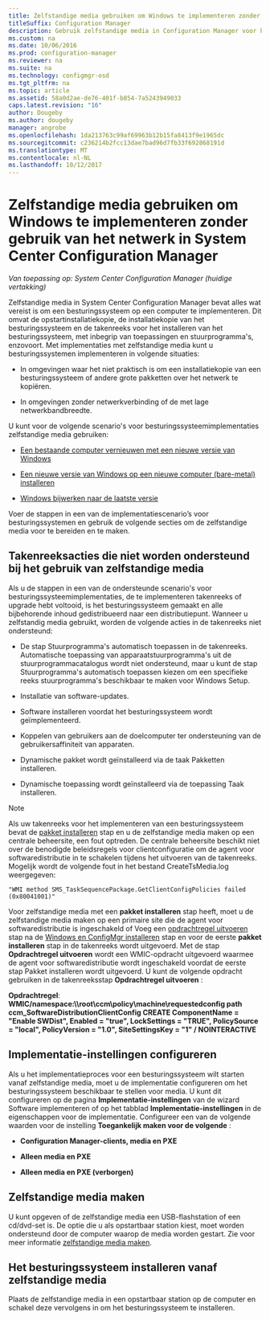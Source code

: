 ```yaml
---
title: Zelfstandige media gebruiken om Windows te implementeren zonder gebruik van het netwerk
titleSuffix: Configuration Manager
description: Gebruik zelfstandige media in Configuration Manager voor het implementeren van besturingssystemen, waarbij de bandbreedte beperkt wordt of als een optie voor het vernieuwen, te installeren of bijwerken van computers.
ms.custom: na
ms.date: 10/06/2016
ms.prod: configuration-manager
ms.reviewer: na
ms.suite: na
ms.technology: configmgr-osd
ms.tgt_pltfrm: na
ms.topic: article
ms.assetid: 58a0d2ae-de76-401f-b854-7a5243949033
caps.latest.revision: "16"
author: Dougeby
ms.author: dougeby
manager: angrobe
ms.openlocfilehash: 1da213763c99af69963b12b15fa8413f9e1965dc
ms.sourcegitcommit: c236214b2fcc13dae7bad96d7fb33f692868191d
ms.translationtype: MT
ms.contentlocale: nl-NL
ms.lasthandoff: 10/12/2017
---
```

# <a name="use-stand-alone-media-to-deploy-windows-without-using-the-network-in-system-center-configuration-manager"></a>Zelfstandige media gebruiken om Windows te implementeren zonder gebruik van het netwerk in System Center Configuration Manager

*Van toepassing op: System Center Configuration Manager (huidige vertakking)*

Zelfstandige media in System Center Configuration Manager bevat alles wat vereist is om een besturingssysteem op een computer te implementeren. Dit omvat de opstartinstallatiekopie, de installatiekopie van het besturingssysteem en de takenreeks voor het installeren van het besturingssysteem, met inbegrip van toepassingen en stuurprogramma's, enzovoort. Met implementaties met zelfstandige media kunt u besturingssystemen implementeren in volgende situaties:  

-   In omgevingen waar het niet praktisch is om een installatiekopie van een besturingssysteem of andere grote pakketten over het netwerk te kopiëren.  

-   In omgevingen zonder netwerkverbinding of de met lage netwerkbandbreedte.  

U kunt voor de volgende scenario's voor besturingssysteemimplementaties zelfstandige media gebruiken:  

-   [Een bestaande computer vernieuwen met een nieuwe versie van Windows](refresh-an-existing-computer-with-a-new-version-of-windows.md)  

-   [Een nieuwe versie van Windows op een nieuwe computer (bare-metal) installeren](install-new-windows-version-new-computer-bare-metal.md)  

-   [Windows bijwerken naar de laatste versie](upgrade-windows-to-the-latest-version.md)  

 Voer de stappen in een van de implementatiescenario’s voor besturingssystemen en gebruik de volgende secties om de zelfstandige media voor te bereiden en te maken.  

## <a name="task-sequence-actions-not-supported-when-using-stand-alone-media"></a>Takenreeksacties die niet worden ondersteund bij het gebruik van zelfstandige media  
 Als u de stappen in een van de ondersteunde scenario's voor besturingssysteemimplementaties, de te implementeren takenreeks of upgrade hebt voltooid, is het besturingssysteem gemaakt en alle bijbehorende inhoud gedistribueerd naar een distributiepunt. Wanneer u zelfstandig media gebruikt, worden de volgende acties in de takenreeks niet ondersteund:  

-   De stap Stuurprogramma's automatisch toepassen in de takenreeks. Automatische toepassing van apparaatstuurprogramma's uit de stuurprogrammacatalogus wordt niet ondersteund, maar u kunt de stap Stuurprogramma's automatisch toepassen kiezen om een specifieke reeks stuurprogramma's beschikbaar te maken voor Windows Setup.  

-   Installatie van software-updates.  

-   Software installeren voordat het besturingssysteem wordt geïmplementeerd.  

-   Koppelen van gebruikers aan de doelcomputer ter ondersteuning van de gebruikersaffiniteit van apparaten.  

-   Dynamische pakket wordt geïnstalleerd via de taak Pakketten installeren.  

-   Dynamische toepassing wordt geïnstalleerd via de toepassing Taak installeren.  

> [!NOTE]  
>  Als uw takenreeks voor het implementeren van een besturingssysteem bevat de [pakket installeren](../understand/task-sequence-steps.md#BKMK_InstallPackage) stap en u de zelfstandige media maken op een centrale beheersite, een fout optreden. De centrale beheersite beschikt niet over de benodigde beleidsregels voor clientconfiguratie om de agent voor softwaredistributie in te schakelen tijdens het uitvoeren van de takenreeks. Mogelijk wordt de volgende fout in het bestand CreateTsMedia.log weergegeven:  
>   
>  `"WMI method SMS_TaskSequencePackage.GetClientConfigPolicies failed (0x80041001)"`
>   
>  Voor zelfstandige media met een **pakket installeren** stap heeft, moet u de zelfstandige media maken op een primaire site die de agent voor softwaredistributie is ingeschakeld of Voeg een [opdrachtregel uitvoeren](../understand/task-sequence-steps.md#BKMK_RunCommandLine) stap na de [Windows en ConfigMgr installeren](../understand/task-sequence-steps.md#BKMK_SetupWindowsandConfigMgr) stap en voor de eerste **pakket installeren** stap in de takenreeks wordt uitgevoerd. Met de stap **Opdrachtregel uitvoeren** wordt een WMIC-opdracht uitgevoerd waarmee de agent voor softwaredistributie wordt ingeschakeld voordat de eerste stap Pakket installeren wordt uitgevoerd. U kunt de volgende opdracht gebruiken in de takenreeksstap **Opdrachtregel uitvoeren** :  
>   
>  **Opdrachtregel**: **WMIC/namespace:\\\root\ccm\policy\machine\requestedconfig path ccm_SoftwareDistributionClientConfig CREATE ComponentName = "Enable SWDist", Enabled = "true", LockSettings = "TRUE", PolicySource = "local", PolicyVersion = "1.0", SiteSettingsKey = "1" / NOINTERACTIVE**  

## <a name="configure-deployment-settings"></a>Implementatie-instellingen configureren  
 Als u het implementatieproces voor een besturingssysteem wilt starten vanaf zelfstandige media, moet u de implementatie configureren om het besturingssysteem beschikbaar te stellen voor media. U kunt dit configureren op de pagina **Implementatie-instellingen** van de wizard Software implementeren of op het tabblad **Implementatie-instellingen** in de eigenschappen voor de implementatie.  Configureer een van de volgende waarden voor de instelling **Toegankelijk maken voor de volgende** :  

-   **Configuration Manager-clients, media en PXE**  

-   **Alleen media en PXE**  

-   **Alleen media en PXE (verborgen)**  

## <a name="create-the-stand-alone-media"></a>Zelfstandige media maken  
 U kunt opgeven of de zelfstandige media een USB-flashstation of een cd/dvd-set is. De optie die u als opstartbaar station kiest, moet worden ondersteund door de computer waarop de media worden gestart. Zie voor meer informatie [zelfstandige media maken](create-stand-alone-media.md).  

## <a name="install-the-operating-system-from-stand-alone-media"></a>Het besturingssysteem installeren vanaf zelfstandige media  
 Plaats de zelfstandige media in een opstartbaar station op de computer en schakel deze vervolgens in om het besturingssysteem te installeren.  
